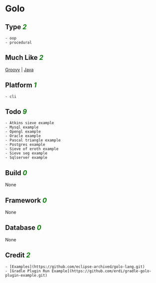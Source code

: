 # Golo

## Type <i style='color:green;'>2</i>
	- oop
	- procedural
## Much Like <i style='color:green;'>2</i>
[Groovy](GROOVY.md) | [Java](JAVA.md)
## Platform <i style='color:green;'>1</i>
	- cli
## Todo <i style='color:green;'>9</i>
	- Atkins sieve example
	- Mysql example
	- Opengl example
	- Oracle example
	- Pascal triangle example
	- Postgres example
	- Sieve of eroth example
	- Sieve seg example
	- Sqlserver example
## Build <i style='color:green;'>0</i>
None
## Framework <i style='color:green;'>0</i>
None
## Database <i style='color:green;'>0</i>
None
## Credit <i style='color:green;'>2</i>
	- [Examples](https://github.com/eclipse-archived/golo-lang.git)
	- [Gradle Plugin Run Example](https://github.com/erdi/gradle-golo-plugin-example.git)